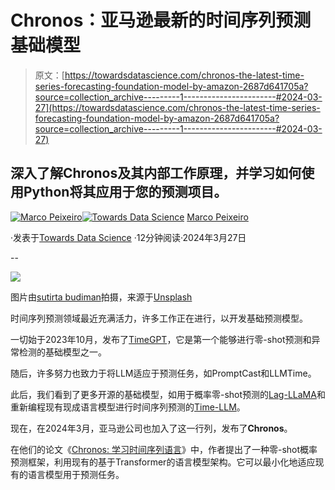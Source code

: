 # Chronos：亚马逊最新的时间序列预测基础模型

> 原文：[https://towardsdatascience.com/chronos-the-latest-time-series-forecasting-foundation-model-by-amazon-2687d641705a?source=collection_archive---------1-----------------------#2024-03-27](https://towardsdatascience.com/chronos-the-latest-time-series-forecasting-foundation-model-by-amazon-2687d641705a?source=collection_archive---------1-----------------------#2024-03-27)

## 深入了解Chronos及其内部工作原理，并学习如何使用Python将其应用于您的预测项目。

[](https://medium.com/@marcopeixeiro?source=post_page---byline--2687d641705a--------------------------------)[![Marco Peixeiro](../Images/7cf0a81d87281d35ff47f51e3026a3e9.png)](https://medium.com/@marcopeixeiro?source=post_page---byline--2687d641705a--------------------------------)[](https://towardsdatascience.com/?source=post_page---byline--2687d641705a--------------------------------)[![Towards Data Science](../Images/a6ff2676ffcc0c7aad8aaf1d79379785.png)](https://towardsdatascience.com/?source=post_page---byline--2687d641705a--------------------------------) [Marco Peixeiro](https://medium.com/@marcopeixeiro?source=post_page---byline--2687d641705a--------------------------------)

·发表于[Towards Data Science](https://towardsdatascience.com/?source=post_page---byline--2687d641705a--------------------------------) ·12分钟阅读·2024年3月27日

--

![](../Images/050834eef7bd171d9d42c62fffb33264.png)

图片由[sutirta budiman](https://unsplash.com/@sutirtab?utm_source=medium&utm_medium=referral)拍摄，来源于[Unsplash](https://unsplash.com/?utm_source=medium&utm_medium=referral)

时间序列预测领域最近充满活力，许多工作正在进行，以开发基础预测模型。

一切始于2023年10月，发布了[TimeGPT](/timegpt-the-first-foundation-model-for-time-series-forecasting-bf0a75e63b3a)，它是第一个能够进行零-shot预测和异常检测的基础模型之一。

随后，许多努力也致力于将LLM适应于预测任务，如PromptCast和LLMTime。

此后，我们看到了更多开源的基础模型，如用于概率零-shot预测的[Lag-LLaMA](/lag-llama-open-source-foundation-model-for-time-series-forecasting-9afdfaf2bd7c)和重新编程现有现成语言模型进行时间序列预测的[Time-LLM](/time-llm-reprogram-an-llm-for-time-series-forecasting-e2558087b8ac)。

现在，在2024年3月，亚马逊公司也加入了这一行列，发布了**Chronos**。

在他们的论文《[Chronos: 学习时间序列语言](https://arxiv.org/pdf/2403.07815.pdf)》中，作者提出了一种零-shot概率预测框架，利用现有的基于Transformer的语言模型架构。它可以最小化地适应现有的语言模型用于预测任务。
